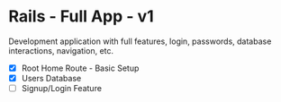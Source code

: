 # Rails - Full App - v1

Development application with full features, login, passwords, database interactions, navigation, etc.

- [x] Root Home Route - Basic Setup
- [x] Users Database
- [ ] Signup/Login Feature